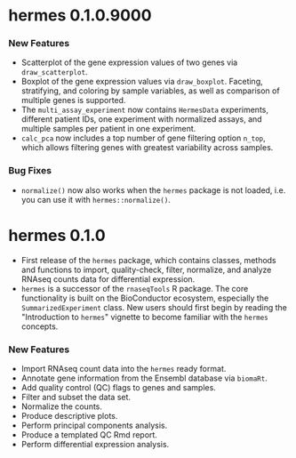 # hermes 0.1.0.9000

### New Features
* Scatterplot of the gene expression values of two genes via `draw_scatterplot`.
* Boxplot of the gene expression values via `draw_boxplot`. Faceting, stratifying, and coloring by sample variables, as well as comparison of multiple genes is supported.
* The `multi_assay_experiment` now contains `HermesData` experiments, different patient IDs, one experiment with normalized assays, and multiple samples per patient in one experiment.
* `calc_pca` now includes a top number of gene filtering option `n_top`, which allows
filtering genes with greatest variability across samples. 

### Bug Fixes
* `normalize()` now also works when the `hermes` package is not loaded, i.e. you can use it with `hermes::normalize()`.

# hermes 0.1.0
* First release of the `hermes` package, which contains classes, methods and functions to import, quality-check, filter, normalize, and analyze RNAseq counts data for differential expression. 
* `hermes` is a successor of the `rnaseqTools` R package. The core functionality is built on the BioConductor ecosystem, especially the `SummarizedExperiment` class. New users should first begin by reading the "Introduction to `hermes`" vignette to become familiar with the `hermes` concepts.

### New Features
* Import RNAseq count data into the `hermes` ready format.
* Annotate gene information from the Ensembl database via `biomaRt`.
* Add quality control (QC) flags to genes and samples.
* Filter and subset the data set.
* Normalize the counts.
* Produce descriptive plots.
* Perform principal components analysis.
* Produce a templated QC Rmd report.
* Perform differential expression analysis.
